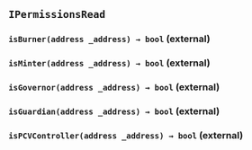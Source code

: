 ## `IPermissionsRead`






### `isBurner(address _address) → bool` (external)





### `isMinter(address _address) → bool` (external)





### `isGovernor(address _address) → bool` (external)





### `isGuardian(address _address) → bool` (external)





### `isPCVController(address _address) → bool` (external)








